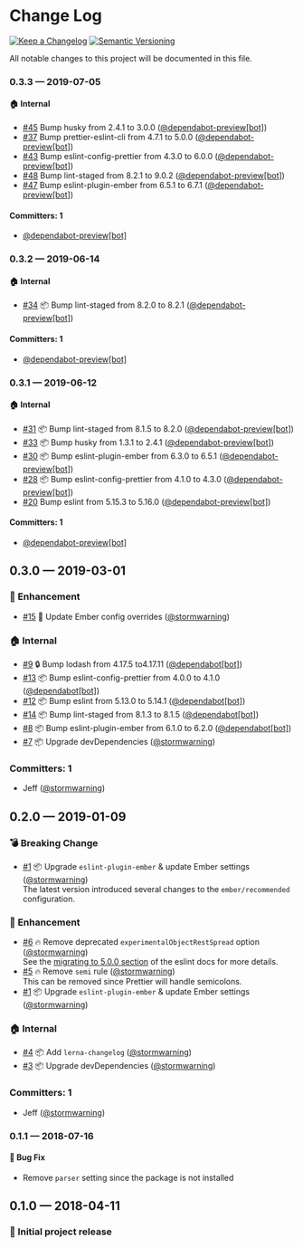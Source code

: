 # Change Log

[![Keep a Changelog][img-changelog]][url-changelog]
[![Semantic Versioning][img-semver]][url-semver]

All notable changes to this project will be documented in this file.

### 0.3.3 — 2019-07-05

#### 🏠 Internal
* [#45](https://github.com/showbie/showbie-eslint-config/pull/45) Bump husky from 2.4.1 to 3.0.0 ([@dependabot-preview[bot]](https://github.com/apps/dependabot-preview))
* [#37](https://github.com/showbie/showbie-eslint-config/pull/37) Bump prettier-eslint-cli from 4.7.1 to 5.0.0 ([@dependabot-preview[bot]](https://github.com/apps/dependabot-preview))
* [#43](https://github.com/showbie/showbie-eslint-config/pull/43) Bump eslint-config-prettier from 4.3.0 to 6.0.0 ([@dependabot-preview[bot]](https://github.com/apps/dependabot-preview))
* [#48](https://github.com/showbie/showbie-eslint-config/pull/48) Bump lint-staged from 8.2.1 to 9.0.2 ([@dependabot-preview[bot]](https://github.com/apps/dependabot-preview))
* [#47](https://github.com/showbie/showbie-eslint-config/pull/47) Bump eslint-plugin-ember from 6.5.1 to 6.7.1 ([@dependabot-preview[bot]](https://github.com/apps/dependabot-preview))

#### Committers: 1
- [@dependabot-preview[bot]](https://github.com/apps/dependabot-preview)


### 0.3.2 — 2019-06-14

#### 🏠 Internal
* [#34](https://github.com/showbie/showbie-eslint-config/pull/34) 📦 Bump lint-staged from 8.2.0 to 8.2.1 ([@dependabot-preview[bot]](https://github.com/apps/dependabot-preview))

#### Committers: 1
- [@dependabot-preview[bot]](https://github.com/apps/dependabot-preview)

### 0.3.1 — 2019-06-12

#### 🏠 Internal
* [#31](https://github.com/showbie/showbie-eslint-config/pull/31) 📦 Bump lint-staged from 8.1.5 to 8.2.0 ([@dependabot-preview[bot]](https://github.com/apps/dependabot-preview))
* [#33](https://github.com/showbie/showbie-eslint-config/pull/33) 📦 Bump husky from 1.3.1 to 2.4.1 ([@dependabot-preview[bot]](https://github.com/apps/dependabot-preview))
* [#30](https://github.com/showbie/showbie-eslint-config/pull/30) 📦 Bump eslint-plugin-ember from 6.3.0 to 6.5.1 ([@dependabot-preview[bot]](https://github.com/apps/dependabot-preview))
* [#28](https://github.com/showbie/showbie-eslint-config/pull/28) 📦 Bump eslint-config-prettier from 4.1.0 to 4.3.0 ([@dependabot-preview[bot]](https://github.com/apps/dependabot-preview))
* [#20](https://github.com/showbie/showbie-eslint-config/pull/20) Bump eslint from 5.15.3 to 5.16.0 ([@dependabot-preview[bot]](https://github.com/apps/dependabot-preview))

#### Committers: 1
- [@dependabot-preview[bot]](https://github.com/apps/dependabot-preview)

## 0.3.0 — 2019-03-01

### 🚀 Enhancement
* [#15](https://github.com/showbie/showbie-eslint-config/pull/15) 🎁 Update Ember config overrides ([@stormwarning](https://github.com/stormwarning))

### 🏠 Internal
* [#9](https://github.com/showbie/showbie-eslint-config/pull/9) 🔒 Bump lodash from 4.17.5 to4.17.11 ([@dependabot[bot]](https://github.com/apps/dependabot))
* [#13](https://github.com/showbie/showbie-eslint-config/pull/13) 📦 Bump eslint-config-prettier from 4.0.0 to 4.1.0 ([@dependabot[bot]](https://github.com/apps/dependabot))
* [#12](https://github.com/showbie/showbie-eslint-config/pull/12) 📦 Bump eslint from 5.13.0 to 5.14.1 ([@dependabot[bot]](https://github.com/apps/dependabot))
* [#14](https://github.com/showbie/showbie-eslint-config/pull/14) 📦 Bump lint-staged from 8.1.3 to 8.1.5 ([@dependabot[bot]](https://github.com/apps/dependabot))
* [#8](https://github.com/showbie/showbie-eslint-config/pull/8) 📦 Bump eslint-plugin-ember from 6.1.0 to 6.2.0 ([@dependabot[bot]](https://github.com/apps/dependabot))
* [#7](https://github.com/showbie/showbie-eslint-config/pull/7) 📦 Upgrade devDependencies ([@stormwarning](https://github.com/stormwarning))

### Committers: 1
- Jeff ([@stormwarning](https://github.com/stormwarning))

## 0.2.0 — 2019-01-09

### 💣 Breaking Change
* [#1](https://github.com/showbie/showbie-eslint-config/pull/1) 📦 Upgrade `eslint-plugin-ember` & update Ember settings ([@stormwarning](https://github.com/stormwarning)) \
  The latest version introduced several changes to the `ember/recommended` configuration.

### 🚀 Enhancement
* [#6](https://github.com/showbie/showbie-eslint-config/pull/6) 🔥 Remove deprecated `experimentalObjectRestSpread` option ([@stormwarning](https://github.com/stormwarning)) \
  See the [migrating to 5.0.0 section](eslint.org/docs/user-guide/migrating-to-5.0.0#-the-experimentalobjectrestspread-option-has-been-deprecated) of the eslint docs for more details.
* [#5](https://github.com/showbie/showbie-eslint-config/pull/5) 🔥 Remove `semi` rule ([@stormwarning](https://github.com/stormwarning)) \
  This can be removed since Prettier will handle semicolons.
* [#1](https://github.com/showbie/showbie-eslint-config/pull/1) 📦 Upgrade `eslint-plugin-ember` & update Ember settings ([@stormwarning](https://github.com/stormwarning))

### 🏠 Internal
* [#4](https://github.com/showbie/showbie-eslint-config/pull/4) 📦 Add `lerna-changelog` ([@stormwarning](https://github.com/stormwarning))
* [#3](https://github.com/showbie/showbie-eslint-config/pull/3) 📦 Upgrade devDependencies ([@stormwarning](https://github.com/stormwarning))

### Committers: 1
- Jeff ([@stormwarning](https://github.com/stormwarning))

### 0.1.1 — 2018-07-16

#### 🐛 Bug Fix
* Remove `parser` setting since the package is not installed

## 0.1.0 — 2018-04-11

### 🎉 Initial project release

[img-changelog]: https://img.shields.io/badge/keep-a%20changelog-ef5e39.svg?style=flat-square

[img-semver]: https://img.shields.io/badge/semantic-versioning-333333.svg?style=flat-square

[url-changelog]: https://keepachangelog.com

[url-semver]: https://semver.org
